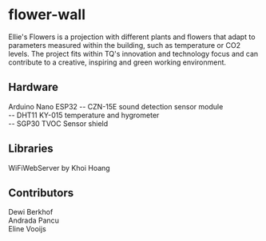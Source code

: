 # flower-wall
Ellie's Flowers is a projection with different plants and flowers that adapt to parameters measured within the building, such as temperature or CO2 levels. The project fits within TQ's innovation and technology focus and can contribute to a creative, inspiring and green working environment.

## Hardware
Arduino Nano ESP32
-- CZN-15E sound detection sensor module  
-- DHT11 KY-015 temperature and hygrometer  
-- SGP30 TVOC Sensor shield  

## Libraries
WiFiWebServer by Khoi Hoang  

## Contributors
Dewi Berkhof  
Andrada Pancu  
Eline Vooijs  
